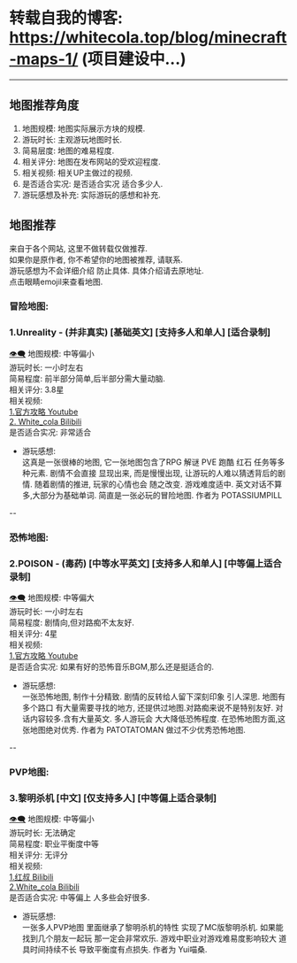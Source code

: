 # 转载自我的博客: https://whitecola.top/blog/minecraft-maps-1/ (项目建设中...)
-----------------------

## 地图推荐角度
1) 地图规模: 地图实际展示方块的规模.
2) 游玩时长: 主观游玩地图时长.
3) 简易层度: 地图的难易程度.
4) 相关评分: 地图在发布网站的受欢迎程度.
5) 相关视频: 相关UP主做过的视频.
6) 是否适合实况: 是否适合实况 适合多少人.
7) 游玩感想及补充: 实际游玩的感想和补充.

## 地图推荐
来自于各个网站, 这里不做转载仅做推荐.  
如果你是原作者, 你不希望你的地图被推荐, 请联系.  
游玩感想为不会详细介绍 防止具体. 具体介绍请去原地址.    
点击眼睛emojil来查看地图.

### 冒险地图:
### 1.Unreality - (并非真实) [基础英文] [支持多人和单人] [适合录制]
[👁‍🗨](https://www.minecraftmaps.com/adventure-maps/unreality)
地图规模: 中等偏小   
游玩时长: 一小时左右   
简易程度: 前半部分简单,后半部分需大量动脑.   
相关评分: 3.8星   
相关视频:    
[1.官方攻略 Youtube](https://www.youtube.com/watch?v=2SKXvABmTKE)   
[2. White_cola Bilibili](https://space.bilibili.com/20652575/channel/detail?cid=167346)   
是否适合实况: 非常适合   
- 游玩感想:    
  这真是一张很棒的地图, 它一张地图包含了RPG 解谜 PVE 跑酷 红石 任务等多种元素. 剧情不会直接
  显现出来, 而是慢慢出现, 让游玩的人难以猜透背后的剧情. 随着剧情的推进, 玩家的心情也会
  随之改变. 游戏难度适中. 英文对话不算多,大部分为基础单词.  简直是一张必玩的冒险地图. 作者为 POTASSIUMPILL

--

### 恐怖地图:
### 2.POISON - (毒药) [中等水平英文] [支持多人和单人] [中等偏上适合录制]
[👁‍🗨](https://www.minecraftmaps.com/horror-maps/poison)
地图规模: 中等偏大  
游玩时长: 一小时左右   
简易程度: 剧情向,但对路痴不太友好.   
相关评分: 4星   
相关视频:    
[1.官方攻略 Youtube](https://www.youtube.com/watch?v=Y-WNFCkGF0s)    
是否适合实况: 如果有好的恐怖音乐BGM,那么还是挺适合的.   
- 游玩感想:    
  一张恐怖地图, 制作十分精致. 剧情的反转给人留下深刻印象 引人深思. 地图有多个路口
  有大量需要寻找的地方, 还提供过地图.对路痴来说不是特别友好. 对话内容较多.含有大量英文. 多人游玩会
  大大降低恐怖程度. 在恐怖地图方面,这张地图绝对优秀. 作者为 PATOTATOMAN 做过不少优秀恐怖地图.
  
--

### PVP地图:
### 3.黎明杀机 [中文] [仅支持多人] [中等偏上适合录制]
[👁‍🗨](https://www.mcbbs.net/thread-964333-1-3.html)
地图规模: 中等偏小  
游玩时长: 无法确定   
简易程度: 职业平衡度中等   
相关评分: 无评分   
相关视频:    
[1.红叔 Bilibili](https://www.bilibili.com/video/BV1Lh41117tC)    
[2.White_cola Bilibili](https://www.bilibili.com/video/BV1sy4y1n7kN)    
是否适合实况: 中等偏上 人多些会好很多.   
- 游玩感想:    
  一张多人PVP地图 里面继承了黎明杀机的特性 实现了MC版黎明杀机. 如果能找到几个朋友一起玩
  那一定会非常欢乐. 游戏中职业对游戏难易度影响较大 道具时间持续不长 导致平衡度有点损失.
  作者为 Yui喵桑.
  



